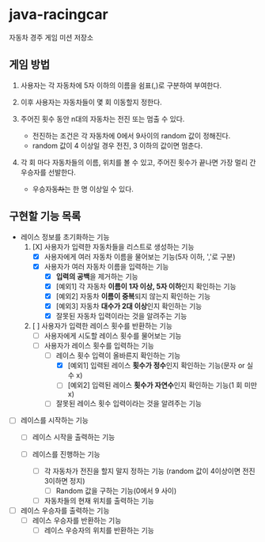 # java-racingcar
자동차 경주 게임 미션 저장소

## 게임 방법
1. 사용자는 각 자동차에 5자 이하의 이름을 쉼표(,)로 구분하여 부여한다.

2. 이후 사용자는 자동차들이 몇 회 이동할지 정한다.

3. 주어진 횟수 동안 n대의 자동차는 전진 또는 멈출 수 있다.
    * 전진하는 조건은 각 자동차에 0에서 9사이의 random 값이 정해진다.
    * random 값이 4 이상일 경우 전진, 3 이하의 값이면 멈춘다.

4. 각 회 마다 자동차들의 이름, 위치를 볼 수 있고, 주어진 횟수가 끝나면 가장 멀리 간 우승자를 선발한다.
    * 우승자~~동차~~는 한 명 이상일 수 있다.

## 구현할 기능 목록
* 레이스 정보를 초기화하는 기능
    1. [X] 사용자가 입력한 자동차들을 리스트로 생성하는 기능
        * [X] 사용자에게 여러 자동차 이름을 물어보는 기능(5자 이하, ','로 구분)
        * [X] 사용자가 여러 자동차 이름을 입력하는 기능
            * [X] **입력의 공백**을 제거하는 기능
            * [X] [예외1] 각 자동차 **이름이 1자 이상, 5자 이하**인지 확인하는 기능
            * [X] [예외2] 자동차 **이름이 중복**되지 않는지 확인하는 기능
            * [X] [예외3] 자동차 **대수가 2대 이상**인지 확인하는 기능
            * [X] 잘못된 자동차 입력이라는 것을 알려주는 기능
    
    2. [ ] 사용자가 입력한 레이스 횟수를 반환하는 기능
        * [ ] 사용자에게 시도할 레이스 횟수를 물어보는 기능
        * [ ] 사용자가 레이스 횟수를 입력하는 기능
            * [ ] 레이스 횟수 입력이 올바른지 확인하는 기능
                * [X] [예외1] 입력된 레이스 **횟수가 정수**인지 확인하는 기능(문자 or 실수 x)
                * [ ] [예외2] 입력된 레이스 **횟수가 자연수**인지 확인하는 기능(1 회 미만 x)
            * [ ] 잘못된 레이스 횟수 입력이라는 것을 알려주는 기능

* [ ] 레이스를 시작하는 기능
    * [ ] 레이스 시작을 출력하는 기능

    * [ ] 레이스를 진행하는 기능
        * [ ] 각 자동차가 전진을 할지 말지 정하는 기능 (random 값이 4이상이면 전진 3이하면 정지)
            * [ ] Random 값을 구하는 기능(0에서 9 사이)
        * [ ] 자동차들의 현재 위치를 출력하는 기능

* [ ] 레이스 우승자를 출력하는 기능
    * [ ] 레이스 우승자를 반환하는 기능
        * [ ] 레이스 우승자의 위치를 반환하는 기능